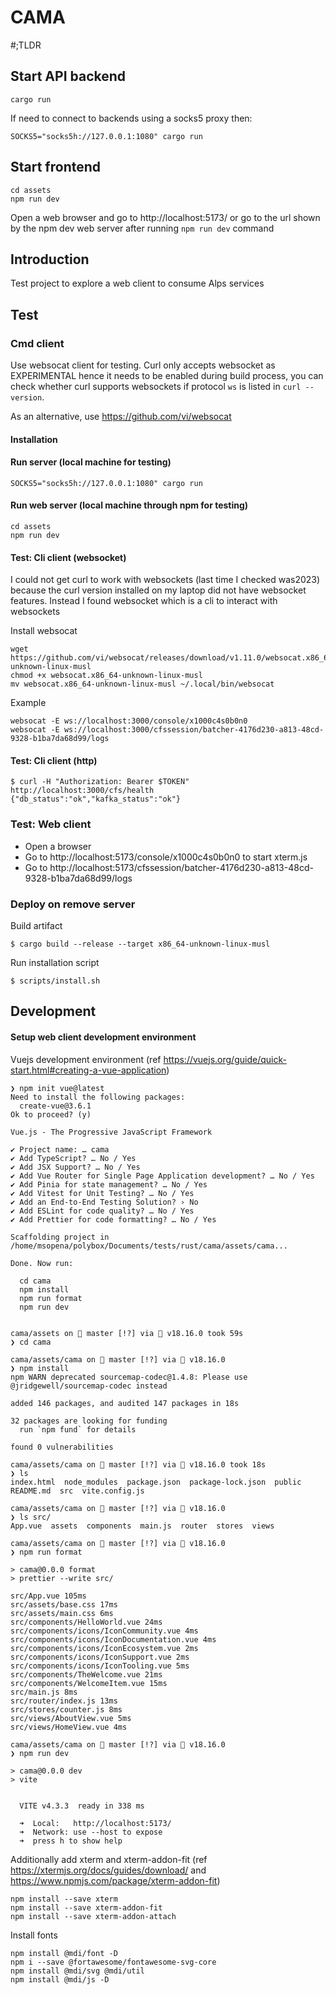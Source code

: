 # CAMA

#;TLDR 

## Start API backend

```
cargo run
```

If need to connect to backends using a socks5 proxy then:

```
SOCKS5="socks5h://127.0.0.1:1080" cargo run
```

## Start frontend

```
cd assets
npm run dev
```

Open a web browser and go to http://localhost:5173/ or go to the url shown by the npm dev web server after running `npm run dev` command

## Introduction

Test project to explore a web client to consume Alps services

## Test

### Cmd client

Use websocat client for testing. Curl only accepts websocket as EXPERIMENTAL hence it needs to be enabled during build process, you can check whether curl supports websockets if protocol `ws` is listed in `curl --version`.

As an alternative, use https://github.com/vi/websocat

#### Installation

#### Run server (local machine for testing)

```
SOCKS5="socks5h://127.0.0.1:1080" cargo run
```

#### Run web server (local machine through npm for testing)

```
cd assets
npm run dev
```

#### Test: Cli client (websocket)

I could not get curl to work with websockets (last time I checked was2023) because the curl version installed on my laptop did not have websocket features. Instead I found websocket which is a cli to interact with websockets

Install websocat

```
wget https://github.com/vi/websocat/releases/download/v1.11.0/websocat.x86_64-unknown-linux-musl
chmod +x websocat.x86_64-unknown-linux-musl
mv websocat.x86_64-unknown-linux-musl ~/.local/bin/websocat
```

Example

```
websocat -E ws://localhost:3000/console/x1000c4s0b0n0
websocat -E ws://localhost:3000/cfssession/batcher-4176d230-a813-48cd-9328-b1ba7da68d99/logs
```

#### Test: Cli client (http)

```
$ curl -H "Authorization: Bearer $TOKEN" http://localhost:3000/cfs/health
{"db_status":"ok","kafka_status":"ok"}
```

### Test: Web client

 - Open a browser
 - Go to http://localhost:5173/console/x1000c4s0b0n0 to start xterm.js
 - Go to http://localhost:5173/cfssession/batcher-4176d230-a813-48cd-9328-b1ba7da68d99/logs

### Deploy on remove server

Build artifact

```
$ cargo build --release --target x86_64-unknown-linux-musl
```

Run installation script

```
$ scripts/install.sh
```

## Development

#### Setup web client development environment

Vuejs development environment (ref https://vuejs.org/guide/quick-start.html#creating-a-vue-application)

```
❯ npm init vue@latest
Need to install the following packages:
  create-vue@3.6.1
Ok to proceed? (y)

Vue.js - The Progressive JavaScript Framework

✔ Project name: … cama
✔ Add TypeScript? … No / Yes
✔ Add JSX Support? … No / Yes
✔ Add Vue Router for Single Page Application development? … No / Yes
✔ Add Pinia for state management? … No / Yes
✔ Add Vitest for Unit Testing? … No / Yes
✔ Add an End-to-End Testing Solution? › No
✔ Add ESLint for code quality? … No / Yes
✔ Add Prettier for code formatting? … No / Yes

Scaffolding project in /home/msopena/polybox/Documents/tests/rust/cama/assets/cama...

Done. Now run:

  cd cama
  npm install
  npm run format
  npm run dev


cama/assets on  master [!?] via  v18.16.0 took 59s
❯ cd cama

cama/assets/cama on  master [!?] via  v18.16.0
❯ npm install
npm WARN deprecated sourcemap-codec@1.4.8: Please use @jridgewell/sourcemap-codec instead

added 146 packages, and audited 147 packages in 18s

32 packages are looking for funding
  run `npm fund` for details

found 0 vulnerabilities

cama/assets/cama on  master [!?] via  v18.16.0 took 18s
❯ ls
index.html  node_modules  package.json  package-lock.json  public  README.md  src  vite.config.js

cama/assets/cama on  master [!?] via  v18.16.0
❯ ls src/
App.vue  assets  components  main.js  router  stores  views

cama/assets/cama on  master [!?] via  v18.16.0
❯ npm run format

> cama@0.0.0 format
> prettier --write src/

src/App.vue 105ms
src/assets/base.css 17ms
src/assets/main.css 6ms
src/components/HelloWorld.vue 24ms
src/components/icons/IconCommunity.vue 4ms
src/components/icons/IconDocumentation.vue 4ms
src/components/icons/IconEcosystem.vue 2ms
src/components/icons/IconSupport.vue 2ms
src/components/icons/IconTooling.vue 5ms
src/components/TheWelcome.vue 21ms
src/components/WelcomeItem.vue 15ms
src/main.js 8ms
src/router/index.js 13ms
src/stores/counter.js 8ms
src/views/AboutView.vue 5ms
src/views/HomeView.vue 4ms

cama/assets/cama on  master [!?] via  v18.16.0
❯ npm run dev

> cama@0.0.0 dev
> vite


  VITE v4.3.3  ready in 338 ms

  ➜  Local:   http://localhost:5173/
  ➜  Network: use --host to expose
  ➜  press h to show help
```

Additionally add xterm and  xterm-addon-fit (ref https://xtermjs.org/docs/guides/download/ and https://www.npmjs.com/package/xterm-addon-fit)

```
npm install --save xterm
npm install --save xterm-addon-fit
npm install --save xterm-addon-attach
```

Install fonts

```
npm install @mdi/font -D
npm i --save @fortawesome/fontawesome-svg-core
npm install @mdi/svg @mdi/util
npm install @mdi/js -D
```
